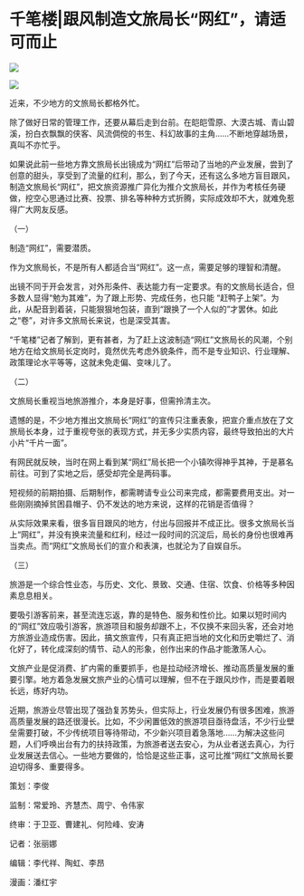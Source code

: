# 千笔楼|跟风制造文旅局长“网红”，请适可而止

![](https://inews.gtimg.com/om_bt/O4rz9oGjyglyuEbuzburwfGUWsVBsOxGOMTxo_NhRKuRQAA/1000)

![](https://inews.gtimg.com/om_bt/OcxklbDtog5J_qmY7Gon8DnhdngHFTdSdHvUHjOPgnT9QAA/1000)

近来，不少地方的文旅局长都格外忙。

除了做好日常的管理工作，还要从幕后走到台前。在皑皑雪原、大漠古城、青山碧溪，扮白衣飘飘的侠客、风流倜傥的书生、科幻故事的主角……不断地穿越场景，真叫不亦忙乎。

如果说此前一些地方靠文旅局长出镜成为“网红”后带动了当地的产业发展，尝到了创意的甜头，享受到了流量的红利，那么，到了今天，还有这么多地方盲目跟风，制造文旅局长“网红”，把文旅资源推广异化为推介文旅局长，并作为考核任务硬做，挖空心思通过比赛、投票、排名等种种方式折腾，实际成效却不大，就难免惹得广大网友反感。

（一）

制造“网红”，需要潜质。

作为文旅局长，不是所有人都适合当“网红”。这一点，需要足够的理智和清醒。

出镜不同于开会发言，对外形条件、表达能力有一定要求。有的文旅局长适合，但多数人显得“勉为其难”，为了跟上形势、完成任务，也只能
“赶鸭子上架”。为此，从配音到着装，只能狠狠地包装，直到“跟换了一个人似的”才罢休。如此之“卷”，对许多文旅局长来说，也是深受其害。

“千笔楼”记者了解到，更有甚者，为了赶上这波制造“网红”文旅局长的风潮，个别地方在给文旅局长定岗时，竟然优先考虑外貌条件，而不是专业知识、行业理解、政策理论水平等等，这就未免走偏、变味儿了。

（二）

文旅局长重视当地旅游推介，本身是好事，但需拎清主次。

遗憾的是，不少地方推出文旅局长“网红”的宣传只注重表象，把宣介重点放在了文旅局长本身，过于重视夸张的表现方式，并无多少实质内容，最终导致拍出的大片小片“千片一面”。

有网民就反映，当时在网上看到某“网红”局长把一个小镇吹得神乎其神，于是慕名前往。可到了实地之后，感受却完全是两码事。

短视频的前期拍摄、后期制作，都需聘请专业公司来完成，都需要费用支出。对一些刚刚摘掉贫困县帽子、仍不发达的地方来说，这样的花销是否值得？

从实际效果来看，很多盲目跟风的地方，付出与回报并不成正比。很多文旅局长当上“网红”，并没有换来流量和红利，经过一段时间的沉淀后，局长的身份也很难再当卖点。而“网红”文旅局长们的宣介和表演，也就沦为了自娱自乐。

（三）

旅游是一个综合性业态，与历史、文化、景致、交通、住宿、饮食、价格等多种因素息息相关。

要吸引游客前来，甚至流连忘返，靠的是特色、服务和性价比。如果以短时间内的“网红”效应吸引游客，旅游项目和服务却跟不上，不仅换不来回头客，还会对地方旅游业造成伤害。因此，搞文旅宣传，只有真正把当地的文化和历史嚼烂了、消化好了，转化成深刻的情节、动人的形象，创作出来的作品才能激荡人心。

文旅产业是促消费、扩内需的重要抓手，也是拉动经济增长、推动高质量发展的重要引擎。地方着急发展文旅产业的心情可以理解，但不在于跟风炒作，而是要着眼长远，练好内功。

近期，旅游业尽管出现了强劲复苏势头，但实际上，行业发展仍有很多困难，旅游高质量发展的路还很漫长。比如，不少闲置低效的旅游项目亟待盘活，不少行业壁垒需要打破，不少传统项目等待带动，不少新兴项目着急落地……为解决这些问题，人们呼唤出台有力的扶持政策，为旅游者送去安心，为从业者送去真心，为行业发展送去信心。一些地方要做的，恰恰是这些正事，这可比推“网红”文旅局长要迫切得多、重要得多。

策划：李俊

监制：常爱玲、齐慧杰、周宁、令伟家

终审：于卫亚、曹建礼、何险峰、安涛

记者：张丽娜

编辑：李代祥、陶虹、李昂

漫画：潘红宇


